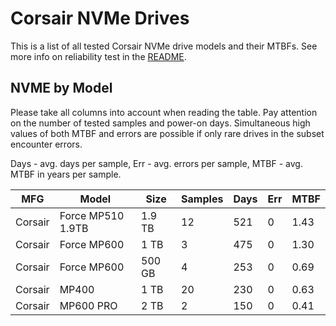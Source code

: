 Corsair NVMe Drives
===================

This is a list of all tested Corsair NVMe drive models and their MTBFs. See more
info on reliability test in the [README](https://github.com/linuxhw/EnterpriseDrive).

NVME by Model
------------

Please take all columns into account when reading the table. Pay attention on the
number of tested samples and power-on days. Simultaneous high values of both MTBF
and errors are possible if only rare drives in the subset encounter errors.

Days - avg. days per sample,
Err  - avg. errors per sample,
MTBF - avg. MTBF in years per sample.

| MFG       | Model              | Size   | Samples | Days  | Err   | MTBF |
|-----------|--------------------|--------|---------|-------|-------|------|
| Corsair   | Force MP510 1.9TB  | 1.9 TB | 12      | 521   | 0     | 1.43   |
| Corsair   | Force MP600        | 1 TB   | 3       | 475   | 0     | 1.30   |
| Corsair   | Force MP600        | 500 GB | 4       | 253   | 0     | 0.69   |
| Corsair   | MP400              | 1 TB   | 20      | 230   | 0     | 0.63   |
| Corsair   | MP600 PRO          | 2 TB   | 2       | 150   | 0     | 0.41   |
